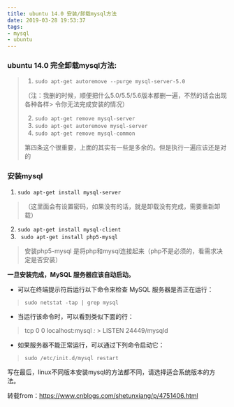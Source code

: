 ```yaml
---
title: ubuntu 14.0 安装/卸载mysql方法
date: 2019-03-28 19:53:37
tags:
- mysql
- ubuntu
---
```


### ubuntu 14.0  完全卸载mysql方法:

> 1. ` sudo apt-get autoremove --purge mysql-server-5.0 `
> 
>（注：我删的时候，顺便把什么5.0/5.5/5.6版本都删一遍，不然的话会出现各种各样> 令你无法完成安装的情况）
> 
> 2. `sudo apt-get remove mysql-server`  
> 3. `sudo apt-get autoremove mysql-server`
> 4. ` sudo apt-get remove mysql-common `
>
> 第四条这个很重要，上面的其实有一些是多余的。但是执行一遍应该还是对的
<!-- more -->
### 安装mysql

1. `sudo apt-get install mysql-server`
>（这里面会有设置密码，如果没有的话，就是卸载没有完成，需要重新卸载）
2. `sudo apt-get install mysql-client`
3. `  sudo apt-get install php5-mysql `
>安装php5-mysql 是将php和mysql连接起来（php不是必须的，看需求决定是否安装）

**一旦安装完成，MySQL 服务器应该自动启动。**

- 可以在终端提示符后运行以下命令来检查 MySQL 服务器是否正在运行：
>` sudo netstat -tap | grep mysql `
- 当运行该命令时，可以看到类似下面的行：
> tcp        0      0 localhost:mysql         *:*                     > LISTEN      24449/mysqld
- 如果服务器不能正常运行，可以通过下列命令启动它：
> `sudo /etc/init.d/mysql restart`

写在最后，linux不同版本安装mysql的方法都不同，请选择适合系统版本的方法。

转载from：https://www.cnblogs.com/shetunxiang/p/4751406.html